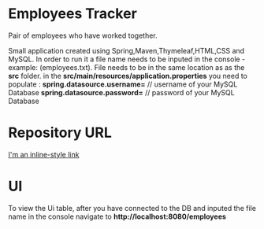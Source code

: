 # Employees Tracker
Pair of employees who have worked together.

Small application created using Spring,Maven,Thymeleaf,HTML,CSS and MySQL.
In order to run it a file name needs to be inputed in the console - example: (employees.txt). File needs to be in the same location as as the **src** folder.
in the **src/main/resources/application.properties** you need to populate :
**spring.datasource.username=** // username of your MySQL Database
**spring.datasource.password=** // password of your MySQL Database

# Repository URL
[I'm an inline-style link](https://github.com/DanielGrozdanov/Daniel-Grozdanov-employees)

# UI

To view the Ui table, after you have connected to the DB and inputed the file name in the console navigate to **http://localhost:8080/employees**
